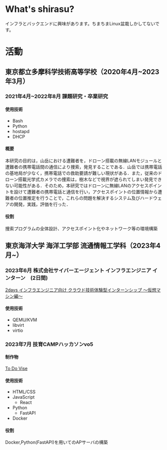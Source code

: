 # What's shirasu?
インフラとバックエンドに興味があります。ちまちまLinux盆栽しかしてないです。

# 活動

## 東京都立多摩科学技術高等学校（2020年4月~2023年3月）

### 2021年4月~2022年8月 課題研究・卒業研究

#### 使用技術
- Bash
- Python
- hostapd
- DHCP

#### 概要
本研究の目的は，山岳における遭難者を，ドローン搭載の無線LANモジュールと遭難者の携帯電話間の通信により捜索，発見することである．山岳では携帯電話の基地局が少なく，携帯電話での救助要請が難しい現状がある．また，従来のドローン搭載光学式カメラでの捜索は，樹木などで視界が遮られてしまい発見できない可能性がある．そのため，本研究ではドローンに無線LANのアクセスポイントを設けて遭難者の携帯電話と通信を行い，アクセスポイントの位置情報から遭難者の位置推定を行うことで，これらの問題を解決するシステム及びハードウェアの開発，実践，評価を行った．

#### 役割
捜索プログラムの全体設計、アクセスポイント化やネットワーク等の環境構築

## 東京海洋大学 海洋工学部 流通情報工学科（2023年4月~）

### 2023年6月 株式会社サイバーエージェント インフラエンジニア インターン　(2日間)
[2days インフラエンジニア向け クラウド技術体験型インターンシップ ～仮想マシン編～](https://www.cyberagent.co.jp/careers/students/event/detail/id=28685)

#### 使用技術
- QEMU/KVM
- libvirt
- virtio

### 2023年7月 技育CAMPハッカソンvo5

#### 制作物
[To Do Vise](https://github.com/nepp-tumsat/hackathon_vol.6)

#### 使用技術
- HTML/CSS
- JavaScript
  - React
- Python
  - FastAPI
- Docker

#### 役割
Docker,Python(FastAPI)を用いてのAPサーバの構築

